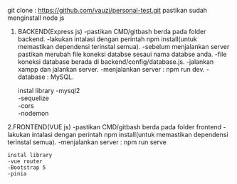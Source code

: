 git clone : https://github.com/vauzi/personal-test.git
pastikan sudah menginstall node js

1. BACKEND(Express js)
    -pastikan CMD/gitbash berda pada folder backend.
    -lakukan intalasi dengan perintah npm install(untuk memastikan dependensi terinstal semua).
    -sebelum menjalankan server pastikan merubah file koneksi databse sesaui nama databse anda.
    -file koneksi database berada di backend/config/database.js.
    -jalankan xampp dan jalankan server.
    -menjalankan server : npm run dev.
    -database : MySQL.

    instal library
    -mysql2     
    -sequelize  
    -cors       
    -nodemon    

2.FRONTEND(VUE js)
    -pastikan CMD/gitbash berda pada folder frontend
    -lakukan intalasi dengan perintah npm install(untuk memastikan dependensi terinstal semua).
    -menjalankan server : npm run serve

    instal library
    -vue router
    -Bootstrap 5
    -pinia